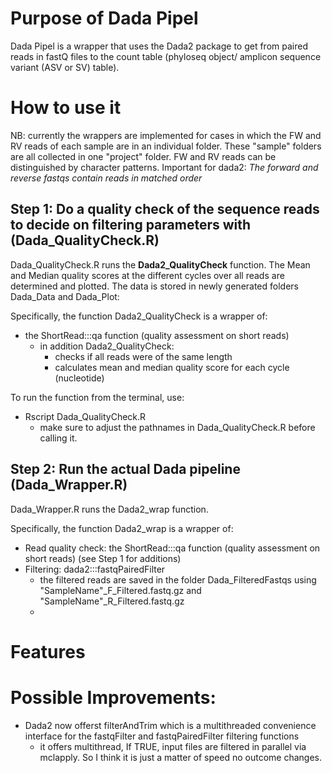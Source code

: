 # Purpose of Dada Pipel

Dada Pipel is a wrapper that uses the Dada2 package to get from paired reads in fastQ files to the count table (phyloseq object/ amplicon sequence variant (ASV or SV) table). 


# How to use it

NB: currently the wrappers are implemented for cases in which the FW and RV reads of each sample are in an individual folder. These "sample" folders are all collected in one "project" folder. FW and RV reads can be distinguished by character patterns. Important for dada2: *The forward and reverse fastqs contain reads in matched order*

## Step 1: Do a quality check of the sequence reads to decide on filtering parameters with (**Dada_QualityCheck.R**)

Dada_QualityCheck.R runs the **Dada2_QualityCheck** function. The Mean and Median quality scores at the different cycles over all reads are determined and plotted. The data is stored in newly generated folders Dada_Data and Dada_Plot: 

Specifically, the function Dada2_QualityCheck is a wrapper of:

- the ShortRead:::qa function (quality assessment on short reads)
    - in addition Dada2_QualityCheck: 
        - checks if all reads were of the same length
        - calculates mean and median quality score for each cycle (nucleotide)

To run the function from the terminal, use:

-  Rscript Dada_QualityCheck.R
    - make sure to adjust the pathnames in Dada_QualityCheck.R before calling it.


## Step 2: Run the actual Dada pipeline (**Dada_Wrapper.R**)

Dada_Wrapper.R runs the Dada2_wrap function. 

Specifically, the function Dada2_wrap is a wrapper of:

- Read quality check: the ShortRead:::qa function (quality assessment on short reads) (see Step 1 for additions)
- Filtering: dada2:::fastqPairedFilter
    - the filtered reads are saved in the folder Dada_FilteredFastqs using "SampleName"_F_Filtered.fastq.gz and "SampleName"_R_Filtered.fastq.gz
    - 



# Features

# Possible Improvements:

- Dada2 now offerst filterAndTrim which is a multithreaded convenience interface for the fastqFilter and fastqPairedFilter filtering functions
    - it offers multithread, If TRUE, input files are filtered in parallel via mclapply. So I think it is just a matter of speed no outcome changes. 